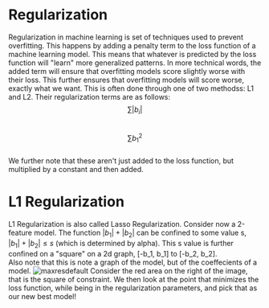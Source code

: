 # Regularization
Regularization in machine learning is set of techniques used to prevent overfitting.
This happens by adding a penalty term to the loss function of a machine learning model.
This means that whatever is predicted by the loss function will "learn" more generalized patterns.
In more technical words, the added term will ensure that overfitting models score slightly worse with their loss.
This further ensures that overfitting models will score worse, exactly what we want.
This is often done through one of two methodss: L1 and L2.
Their regularization terms are as follows:  
$$\sum|b_i|$$  
$$\sum b_1^2$$  
We further note that these aren't just added to the loss function, but multiplied by a constant and then added.


# L1 Regularization
L1 Regularization is also called Lasso Regularization.
Consider now a 2-feature model. The function $|b_1|+|b_2|$ can be confined to some value s, $|b_1|+|b_2| \leq s$ (which is determined by alpha).
This s value is further confined on a "square" on a 2d graph, [-b_1, b_1] to [-b_2, b_2].  
Also note that this is note a graph of the model, but of the coeffecients of a model.
![maxresdefault](https://github.com/user-attachments/assets/e6cb879d-ff16-49e5-a8d5-0844b659e84a)
Consider the red area on the right of the image, that is the square of constraint.
We then look at the point that minimizes the loss function, while being in the regularization parameters, and pick that as our new best model!
